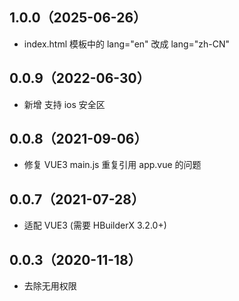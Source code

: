 ## 1.0.0（2025-06-26）
- index.html 模板中的 lang="en" 改成 lang="zh-CN"
## 0.0.9（2022-06-30）
- 新增 支持 ios 安全区
## 0.0.8（2021-09-06）
- 修复 VUE3 main.js 重复引用 app.vue 的问题
## 0.0.7（2021-07-28）
- 适配 VUE3 (需要 HBuilderX 3.2.0+)
## 0.0.3（2020-11-18）
- 去除无用权限